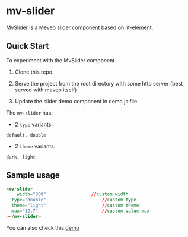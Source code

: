 # mv-slider

 MvSlider is a Meveo slider component based on lit-element.

## Quick Start

To experiment with the MvSlider component.

1. Clone this repo.

2. Serve the project from the root directory with some http server (best served with meveo itself)

3. Update the slider demo component in demo.js file

The `mv-slider` has:
 - 2 `type` variants:
```
default, double
```
- 2 `theme` variants:
```
dark, light
```
## Sample usage

```html
<mv-slider 
	width="300"					//custom width
  type="double" 					//custom type
  theme="light"						//custom theme
  max="12.7"						//custom value max
></mv-slider>    
```

You can also check this [demo](https://slider.meveo.org/)